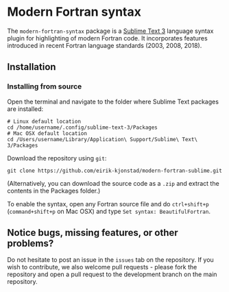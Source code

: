 # Modern Fortran syntax

The `modern-fortran-syntax` package is a [Sublime Text 3](https://www.sublimetext.com/) language syntax plugin for highlighting of modern Fortran code. It incorporates features introduced in recent Fortran language standards (2003, 2008, 2018). 

## Installation

### Installing from source
Open the terminal and navigate to the folder where Sublime Text packages are installed:
```shell
# Linux default location
cd /home/username/.config/sublime-text-3/Packages
# Mac OSX default location
cd /Users/username/Library/Application\ Support/Sublime\ Text\ 3/Packages
```
Download the repository using `git`:
```shell
git clone https://github.com/eirik-kjonstad/modern-fortran-sublime.git
```
(Alternatively, you can download the source code as a `.zip` and extract the contents in the Packages folder.) 

To enable the syntax, open any Fortran source file and do `ctrl+shift+p` (`command+shift+p` on Mac OSX) and type `Set syntax: BeautifulFortran`.

## Notice bugs, missing features, or other problems?
Do not hesitate to post an issue in the `issues` tab on the repository. If you wish to contribute, we also welcome pull requests - please fork the repository and open a pull request to the development branch on the main repository.
